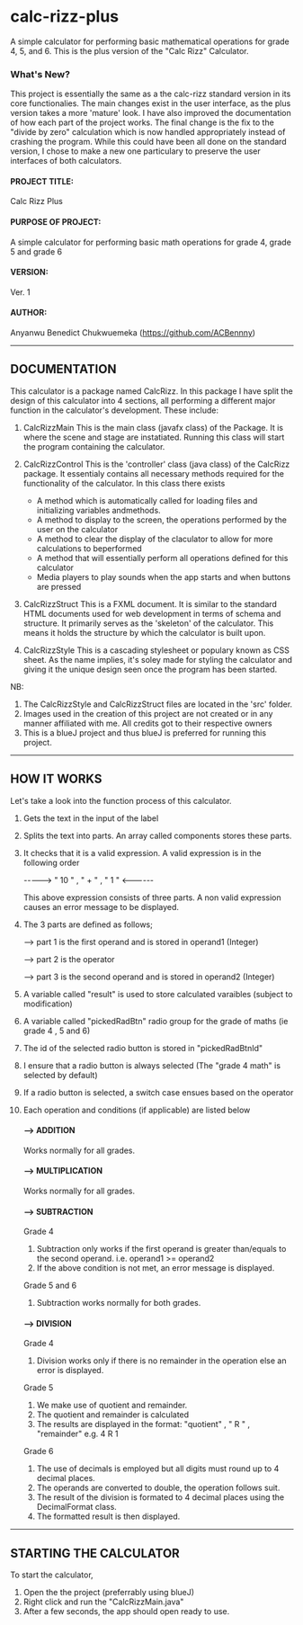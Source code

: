 # calc-rizz-plus
A simple calculator for performing basic mathematical operations for grade 4, 5, and 6. This is the plus version of the "Calc Rizz" Calculator.

### What's New?
This project is essentially the same as a the calc-rizz standard version in its core functionalies. The main changes exist in the user interface, as the plus version takes a more 'mature' look. I have also improved the documentation of how each part of the project works. The final change is the fix to the "divide by zero" calculation which is now handled appropriately instead of crashing the program. 
While this could have been all done on the standard version, I chose to make a new one particulary to preserve the user interfaces of both calculators.

#### PROJECT TITLE: 
Calc Rizz Plus

#### PURPOSE OF PROJECT: 
A simple calculator for performing basic math operations for grade 4, grade 5 and grade 6 

#### VERSION: 
Ver. 1

#### AUTHOR: 
Anyanwu Benedict Chukwuemeka (https://github.com/ACBennny)

------------------------------------------------------------------------------------

## DOCUMENTATION

This calculator is a package named CalcRizz. In this package I have split the design of this calculator into 4 sections, 
all performing a different major function in the calculator's development.
These include:

1. CalcRizzMain
     This is the main class (javafx class) of the Package.
     It is where the scene and stage are instatiated.
     Running this class will start the program containing the calculator.
     
2. CalcRizzControl
     This is the 'controller' class (java class) of the CalcRizz package.
     It essentialy contains all necessary methods required for the functionality of the calculator.
     In this class there exists
    - A method which is automatically called for loading files and initializing variables andmethods.
    - A method to display to the screen, the operations performed by the user on the calculator
    - A method to clear the display of the claculator to allow for more calculations to beperformed
    - A method that will essentially perform all operations defined for this calculator
    - Media players to play sounds when the app starts and when buttons are pressed
     
4. CalcRizzStruct
     This is a FXML document. It is similar to the standard HTML documents used for web development in terms of schema and structure.
     It primarily serves as the 'skeleton' of the calculator. This means it holds the structure by which the calculator is built upon.
     
5. CalcRizzStyle
     This is a cascading stylesheet or populary known as CSS sheet. As the name implies, it's soley made for styling the calculator 
     and giving it the unique design seen once the program has been started.
     
NB: 
1. The CalcRizzStyle and CalcRizzStruct files are located in the 'src' folder.
2. Images used in the creation of this project are not created or in any manner affiliated with me. All credits got to their respective owners
3. This is a blueJ project and thus blueJ is preferred for running this project.

------------------------------------------------------------------------------------

## HOW IT WORKS

Let's take a look into the function process of this calculator.

1. Gets the text in the input of the label
2. Splits the text into parts. An array called components stores these parts.
3. It checks that it is a valid expression. A valid expression is in the following order
   
   -----> " 10 " , " + " , " 1 "  <------

   This above expression consists of three parts.
   A non valid expression causes an error message to be displayed.
4. The 3 parts are defined as follows;
   
   --> part 1 is the first operand and is stored in operand1 (Integer)

   --> part 2 is the operator

   --> part 3 is the second operand and is stored in operand2 (Integer)
   
5. A variable called "result" is used to store calculated varaibles (subject to modification)
6. A variable called "pickedRadBtn" radio group for the grade of maths (ie grade 4 , 5 and 6)
7. The id of the selected radio button is stored in "pickedRadBtnId"
8. I ensure that a radio button is always selected (The "grade 4 math" is selected by default)
9. If a radio button is selected, a switch case ensues based on the operator
10. Each operation and conditions (if applicable) are listed below
    
    #### --> ADDITION
    
    Works normally for all grades.

    #### --> MULTIPLICATION 
    
    Works normally for all grades.
    
    #### --> SUBTRACTION 
    
      Grade 4
      1. Subtraction only works if the first operand is greater than/equals to the second operand.
         i.e. operand1 >= operand2
      2. If the above condition is not met, an error message is displayed.

      Grade 5 and 6
      1. Subtraction works normally for both grades.

    #### --> DIVISION
    
      Grade 4
      1. Division works only if there is no remainder in the operation else an error is displayed.
  
      Grade 5
      1. We make use of quotient and remainder.
      2. The quotient and remainder is calculated
      3. The results are displayed in the format: "quotient" , " R " , "remainder" e.g. 4 R 1
  
      Grade 6
      1. The use of decimals is employed but all digits must round up to 4 decimal places.
      2. The operands are converted to double, the operation follows suit.
      3. The result of the division is formated to 4 decimal places using the DecimalFormat class.
      4. The formatted result is then displayed.

------------------------------------------------------------------------------------

## STARTING THE CALCULATOR

To start the calculator,
1. Open the the project (preferrably using blueJ)
2. Right click and run the "CalcRizzMain.java"
3. After a few seconds, the app should open ready to use.


